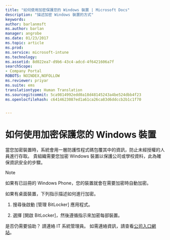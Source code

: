 ```yaml
---
title: "如何使用加密保護您的 Windows 裝置 | Microsoft Docs"
description: "描述加密 Windows 裝置的方式"
keywords: 
author: barlanmsft
ms.author: barlan
manager: angrobe
ms.date: 01/23/2017
ms.topic: article
ms.prod: 
ms.service: microsoft-intune
ms.technology: 
ms.assetid: 8d022ea7-d9b6-43c4-adcd-4f6421606a7f
searchScope:
- Company Portal
ROBOTS: NOINDEX,NOFOLLOW
ms.reviewer: priyar
ms.suite: ems
translationtype: Human Translation
ms.sourcegitcommit: 5ca9814992edd0a18d48145243a4be524dbb4f23
ms.openlocfilehash: c6414623087ed1a61ca26ca83d6ddccb2b1c1f70


---
```



# <a name="how-to-protect-your-windows-device-using-encryption"></a>如何使用加密保護您的 Windows 裝置

當您加密裝置時，系統會用一層防護性程式碼包覆其中的資訊，防止未經授權的人員進行存取。 貴組織需要您加密 Windows 裝置以保護公司或學校資料，此為確保資訊安全的步驟。

> [!Note]
> 如果有已註冊的 Windows Phone，您的裝置就會在需要加密時自動加密。

如果有桌面裝置，下列指示描述如何進行加密。

1.  搜尋後啟動 [管理 BitLocker] 應用程式。

2.  選擇 [開啟 BitLocker]，然後遵循指示來加密每部裝置。

是否仍需要協助？ 請連絡 IT 系統管理員。 如需連絡資訊，請查看[公司入口網站](http://portal.manage.microsoft.com)。



<!--HONumber=Jan17_HO5-->


